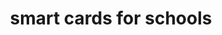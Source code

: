 ---
title: "smart cards for schools"
id: tag.id
permalink: "/tags/smart%20cards%20for%20schools"
videos: [2567]
---